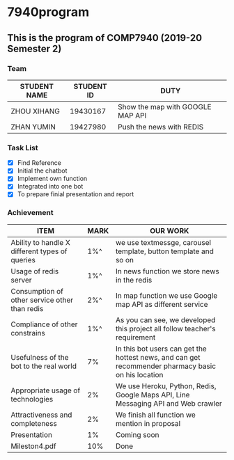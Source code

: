 # 7940program
## This is the program of COMP7940 (2019-20 Semester 2)
### Team
| STUDENT NAME  |STUDENT ID  | DUTY     |
| ------------- | ------------- |------------- |
| ZHOU XIHANG  | 19430167  | Show the map with GOOGLE MAP API |
| ZHAN YUMIN  | 19427980  | Push the news with REDIS|
### Task List
- [x] Find Reference
- [x] Initial the chatbot
- [x] Implement own function
- [x] Integrated into one bot
- [X] To prepare finial presentation and report

### Achievement
|ITEM | MARK | OUR WORK |
| ------------- | ------------- |------------- |
|Ability to handle X different types of queries |1%^ | we use textmessge, carousel template, button template and so on|
|Usage of redis server |1%^| In news function we store news in the redis|
|Consumption of other service other than redis |2%^| In map function we use Google map API as different service|
|Compliance of other constrains |1%^| As you can see, we developed this project all follow teacher's requirement|
|Usefulness of the bot to the real world |7%| In this bot users can get the hottest news, and can get recommender pharmacy basic on his location|
|Appropriate usage of technologies |2%| We use Heroku, Python, Redis, Google Maps API, Line Messaging API and Web crawler|
|Attractiveness and completeness |2%| We finish all function we mention in proposal |
|Presentation |1%| Coming soon |
|Mileston4.pdf|10%| Done|
